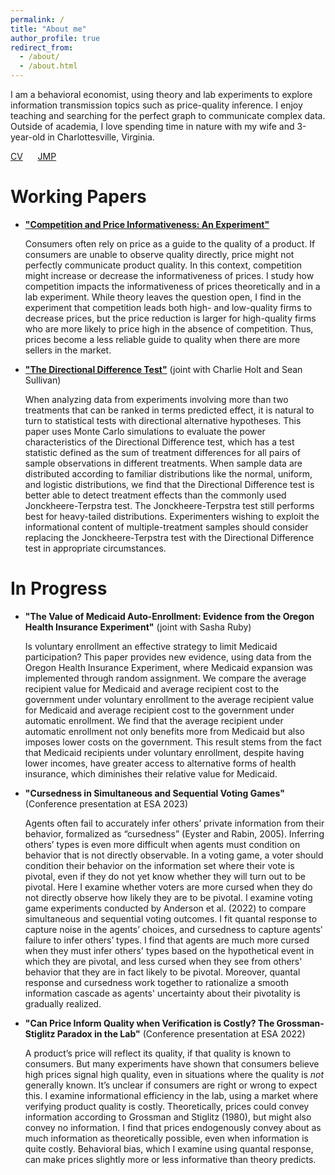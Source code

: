 ```yaml
---
permalink: /
title: "About me"
author_profile: true
redirect_from: 
  - /about/
  - /about.html
---
```


I am a behavioral economist, using theory and lab experiments to explore information transmission topics such as price-quality inference. I enjoy teaching and searching for the perfect graph to communicate complex data. Outside of academia, I love spending time in nature with my wife and 3-year-old in Charlottesville, Virginia.

[CV](../files/cv.pdf) &nbsp;&nbsp;&nbsp;&nbsp; [JMP](../files/jmp.pdf)

Working Papers
======
* [**"Competition and Price Informativeness: An Experiment"**](../files/jmp.pdf)

  Consumers often rely on price as a guide to the quality of a product. If consumers are unable to observe quality directly, price might not perfectly communicate product quality. In this context, competition might increase or decrease the informativeness of prices. I study how competition impacts the informativeness of prices theoretically and in a lab experiment. While theory leaves the question open, I find in the experiment that competition leads both high- and low-quality firms to decrease prices, but the price reduction is larger for high-quality firms who are more likely to price high in the absence of competition. Thus, prices become a less reliable guide to quality when there are more sellers in the market.
  
* [**"The Directional Difference Test"**](../files/ddt.pdf) (joint with Charlie Holt and Sean Sullivan)

  When analyzing data from experiments involving more than two treatments that can be ranked in terms predicted effect, it is natural to turn to statistical tests with directional alternative hypotheses. This paper uses Monte Carlo simulations to evaluate the power characteristics of the Directional Difference test, which has a test statistic defined as the sum of treatment differences for all pairs of sample observations in different treatments. When sample data are distributed according to familiar distributions like the normal, uniform, and logistic distributions, we find that the Directional Difference test is better able to detect treatment effects than the commonly used Jonckheere-Terpstra test. The Jonckheere-Terpstra test still performs best for heavy-tailed distributions. Experimenters wishing to exploit the informational content of multiple-treatment samples should consider replacing the Jonckheere-Terpstra test with the Directional Difference test in appropriate circumstances.

In Progress
======
* **"The Value of Medicaid Auto-Enrollment: Evidence from the Oregon Health Insurance Experiment"** (joint with Sasha Ruby)

  Is voluntary enrollment an effective strategy to limit Medicaid participation? This paper provides new evidence, using data from the Oregon Health Insurance Experiment, where Medicaid expansion was implemented through random assignment. We compare the average recipient value for Medicaid and average recipient cost to the government under voluntary enrollment to the average recipient value for Medicaid and average recipient cost to the government under automatic enrollment. We find that the average recipient under automatic enrollment not only benefits more from Medicaid but also imposes lower costs on the government. This result stems from the fact that Medicaid recipients under voluntary enrollment, despite having lower incomes, have greater access to alternative forms of health insurance, which diminishes their relative value for Medicaid.

* **"Cursedness in Simultaneous and Sequential Voting Games"** (Conference presentation at ESA 2023)

  Agents often fail to accurately infer others’ private information from their behavior, formalized as “cursedness” (Eyster and Rabin, 2005). Inferring others’ types is even more difficult when agents must condition on behavior that is not directly observable. In a voting game, a voter should condition their behavior on the information set where their vote is pivotal, even if they do not yet know whether they will turn out to be pivotal. Here I examine whether voters are more cursed when they do not directly observe how likely they are to be pivotal. I examine voting game experiments conducted by Anderson et al. (2022) to compare simultaneous and sequential voting outcomes. I fit quantal response to capture noise in the agents’ choices, and cursedness to capture agents’ failure to infer others’ types. I find that agents are much more cursed when they must infer others' types based on the hypothetical event in which they are pivotal, and less cursed when they see from others' behavior that they are in fact likely to be pivotal. Moreover, quantal response and cursedness work together to rationalize a smooth information cascade as agents' uncertainty about their pivotality is gradually realized.

* **"Can Price Inform Quality when Verification is Costly? The Grossman-Stiglitz Paradox in the Lab"** (Conference presentation at ESA 2022)

  A product’s price will reflect its quality, if that quality is known to consumers. But many experiments have shown that consumers believe high prices signal high quality, even in situations where the quality is *not* generally known. It’s unclear if consumers are right or wrong to expect this. I examine informational efficiency in the lab, using a market where verifying product quality is costly. Theoretically, prices could convey information according to Grossman and Stiglitz (1980), but might also convey no information. I find that prices endogenously convey about as much information as theoretically possible, even when information is quite costly. Behavioral bias, which I examine using quantal response, can make prices slightly more or less informative than theory predicts.



